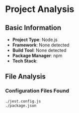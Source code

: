# Project Analysis

## Basic Information
- **Project Type**: Node.js
- **Framework**: None detected
- **Build Tool**: None detected  
- **Package Manager**: npm
- **Tech Stack**:  

## File Analysis
### Configuration Files Found
```
./jest.config.js
./package.json
```
